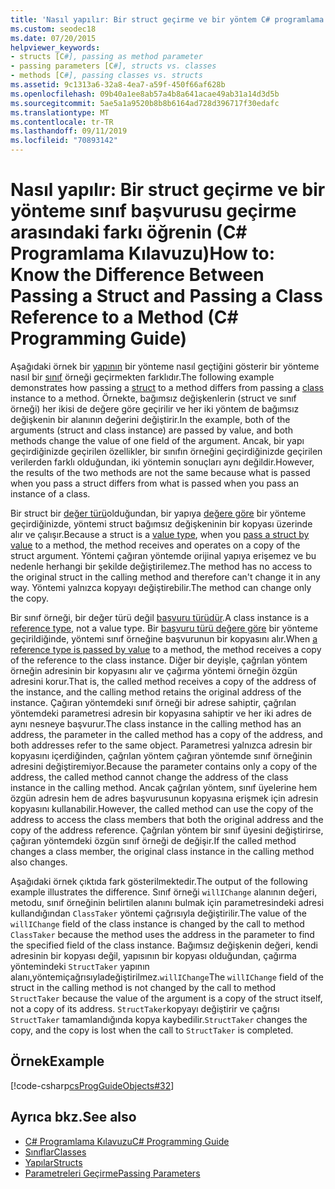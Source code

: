 ```yaml
---
title: 'Nasıl yapılır: Bir struct geçirme ve bir yöntem C# programlama kılavuzuna sınıf başvurusu geçirme arasındaki farkı öğrenin'
ms.custom: seodec18
ms.date: 07/20/2015
helpviewer_keywords:
- structs [C#], passing as method parameter
- passing parameters [C#], structs vs. classes
- methods [C#], passing classes vs. structs
ms.assetid: 9c1313a6-32a8-4ea7-a59f-450f66af628b
ms.openlocfilehash: 09b40a1ee8ab57a4b8a641acae49ab31a14d3d5b
ms.sourcegitcommit: 5ae5a1a9520b8b8b6164ad728d396717f30edafc
ms.translationtype: MT
ms.contentlocale: tr-TR
ms.lasthandoff: 09/11/2019
ms.locfileid: "70893142"
---
```

# <a name="how-to-know-the-difference-between-passing-a-struct-and-passing-a-class-reference-to-a-method-c-programming-guide"></a><span data-ttu-id="edba1-102">Nasıl yapılır: Bir struct geçirme ve bir yönteme sınıf başvurusu geçirme arasındaki farkı öğrenin (C# Programlama Kılavuzu)</span><span class="sxs-lookup"><span data-stu-id="edba1-102">How to: Know the Difference Between Passing a Struct and Passing a Class Reference to a Method (C# Programming Guide)</span></span>
<span data-ttu-id="edba1-103">Aşağıdaki örnek bir [yapının](../../language-reference/keywords/struct.md) bir yönteme nasıl geçtiğini gösterir bir yönteme nasıl bir [sınıf](../../language-reference/keywords/class.md) örneği geçirmekten farklıdır.</span><span class="sxs-lookup"><span data-stu-id="edba1-103">The following example demonstrates how passing a [struct](../../language-reference/keywords/struct.md) to a method differs from passing a [class](../../language-reference/keywords/class.md) instance to a method.</span></span> <span data-ttu-id="edba1-104">Örnekte, bağımsız değişkenlerin (struct ve sınıf örneği) her ikisi de değere göre geçirilir ve her iki yöntem de bağımsız değişkenin bir alanının değerini değiştirir.</span><span class="sxs-lookup"><span data-stu-id="edba1-104">In the example, both of the arguments (struct and class instance) are passed by value, and both methods change the value of one field of the argument.</span></span> <span data-ttu-id="edba1-105">Ancak, bir yapı geçirdiğinizde geçirilen özellikler, bir sınıfın örneğini geçirdiğinizde geçirilen verilerden farklı olduğundan, iki yöntemin sonuçları aynı değildir.</span><span class="sxs-lookup"><span data-stu-id="edba1-105">However, the results of the two methods are not the same because what is passed when you pass a struct differs from what is passed when you pass an instance of a class.</span></span>  
  
 <span data-ttu-id="edba1-106">Bir struct bir [değer türü](../../language-reference/keywords/value-types.md)olduğundan, bir yapıya [değere göre](./passing-value-type-parameters.md) bir yönteme geçirdiğinizde, yöntemi struct bağımsız değişkeninin bir kopyası üzerinde alır ve çalışır.</span><span class="sxs-lookup"><span data-stu-id="edba1-106">Because a struct is a [value type](../../language-reference/keywords/value-types.md), when you [pass a struct by value](./passing-value-type-parameters.md) to a method, the method receives and operates on a copy of the struct argument.</span></span> <span data-ttu-id="edba1-107">Yöntemi çağıran yöntemde orijinal yapıya erişemez ve bu nedenle herhangi bir şekilde değiştirilemez.</span><span class="sxs-lookup"><span data-stu-id="edba1-107">The method has no access to the original struct in the calling method and therefore can't change it in any way.</span></span> <span data-ttu-id="edba1-108">Yöntemi yalnızca kopyayı değiştirebilir.</span><span class="sxs-lookup"><span data-stu-id="edba1-108">The method can change only the copy.</span></span>  
  
 <span data-ttu-id="edba1-109">Bir sınıf örneği, bir değer türü değil [başvuru türüdür](../../language-reference/keywords/reference-types.md).</span><span class="sxs-lookup"><span data-stu-id="edba1-109">A class instance is a [reference type](../../language-reference/keywords/reference-types.md), not a value type.</span></span> <span data-ttu-id="edba1-110">Bir [başvuru türü değere göre](./passing-reference-type-parameters.md) bir yönteme geçirildiğinde, yöntemi sınıf örneğine başvurunun bir kopyasını alır.</span><span class="sxs-lookup"><span data-stu-id="edba1-110">When [a reference type is passed by value](./passing-reference-type-parameters.md) to a method, the method receives a copy of the reference to the class instance.</span></span> <span data-ttu-id="edba1-111">Diğer bir deyişle, çağrılan yöntem örneğin adresinin bir kopyasını alır ve çağırma yöntemi örneğin özgün adresini korur.</span><span class="sxs-lookup"><span data-stu-id="edba1-111">That is, the called method receives a copy of the address of the instance, and the calling method retains the original address of the instance.</span></span> <span data-ttu-id="edba1-112">Çağıran yöntemdeki sınıf örneği bir adrese sahiptir, çağrılan yöntemdeki parametresi adresin bir kopyasına sahiptir ve her iki adres de aynı nesneye başvurur.</span><span class="sxs-lookup"><span data-stu-id="edba1-112">The class instance in the calling method has an address, the parameter in the called method has a copy of the address, and both addresses refer to the same object.</span></span> <span data-ttu-id="edba1-113">Parametresi yalnızca adresin bir kopyasını içerdiğinden, çağrılan yöntem çağıran yöntemde sınıf örneğinin adresini değiştiremiyor.</span><span class="sxs-lookup"><span data-stu-id="edba1-113">Because the parameter contains only a copy of the address, the called method cannot change the address of the class instance in the calling method.</span></span> <span data-ttu-id="edba1-114">Ancak çağrılan yöntem, sınıf üyelerine hem özgün adresin hem de adres başvurusunun kopyasına erişmek için adresin kopyasını kullanabilir.</span><span class="sxs-lookup"><span data-stu-id="edba1-114">However, the called method can use the copy of the address to access the class members that both the original address and the copy of the address reference.</span></span> <span data-ttu-id="edba1-115">Çağrılan yöntem bir sınıf üyesini değiştirirse, çağıran yöntemdeki özgün sınıf örneği de değişir.</span><span class="sxs-lookup"><span data-stu-id="edba1-115">If the called method changes a class member, the original class instance in the calling method also changes.</span></span>  
  
 <span data-ttu-id="edba1-116">Aşağıdaki örnek çıktıda fark gösterilmektedir.</span><span class="sxs-lookup"><span data-stu-id="edba1-116">The output of the following example illustrates the difference.</span></span> <span data-ttu-id="edba1-117">Sınıf örneği `willIChange` alanının değeri, metodu, sınıf örneğinin belirtilen alanını bulmak için parametresindeki adresi kullandığından `ClassTaker` yöntemi çağrısıyla değiştirilir.</span><span class="sxs-lookup"><span data-stu-id="edba1-117">The value of the `willIChange` field of the class instance is changed by the call to method `ClassTaker` because the method uses the address in the parameter to find the specified field of the class instance.</span></span> <span data-ttu-id="edba1-118">Bağımsız değişkenin değeri, kendi adresinin bir kopyası değil, yapısının bir kopyası olduğundan, çağırma yöntemindeki `StructTaker` yapının alanı,yöntemiçağrısıyladeğiştirilmez.`willIChange`</span><span class="sxs-lookup"><span data-stu-id="edba1-118">The `willIChange` field of the struct in the calling method is not changed by the call to method `StructTaker` because the value of the argument is a copy of the struct itself, not a copy of its address.</span></span> <span data-ttu-id="edba1-119">`StructTaker`kopyayı değiştirir ve çağrısı `StructTaker` tamamlandığında kopya kaybedilir.</span><span class="sxs-lookup"><span data-stu-id="edba1-119">`StructTaker` changes the copy, and the copy is lost when the call to `StructTaker` is completed.</span></span>  
  
## <a name="example"></a><span data-ttu-id="edba1-120">Örnek</span><span class="sxs-lookup"><span data-stu-id="edba1-120">Example</span></span>  
 [!code-csharp[csProgGuideObjects#32](~/samples/snippets/csharp/VS_Snippets_VBCSharp/csProgGuideObjects/CS/Objects.cs#32)]  
  
## <a name="see-also"></a><span data-ttu-id="edba1-121">Ayrıca bkz.</span><span class="sxs-lookup"><span data-stu-id="edba1-121">See also</span></span>

- [<span data-ttu-id="edba1-122">C# Programlama Kılavuzu</span><span class="sxs-lookup"><span data-stu-id="edba1-122">C# Programming Guide</span></span>](../index.md)
- [<span data-ttu-id="edba1-123">Sınıflar</span><span class="sxs-lookup"><span data-stu-id="edba1-123">Classes</span></span>](./classes.md)
- [<span data-ttu-id="edba1-124">Yapılar</span><span class="sxs-lookup"><span data-stu-id="edba1-124">Structs</span></span>](./structs.md)
- [<span data-ttu-id="edba1-125">Parametreleri Geçirme</span><span class="sxs-lookup"><span data-stu-id="edba1-125">Passing Parameters</span></span>](./passing-parameters.md)
